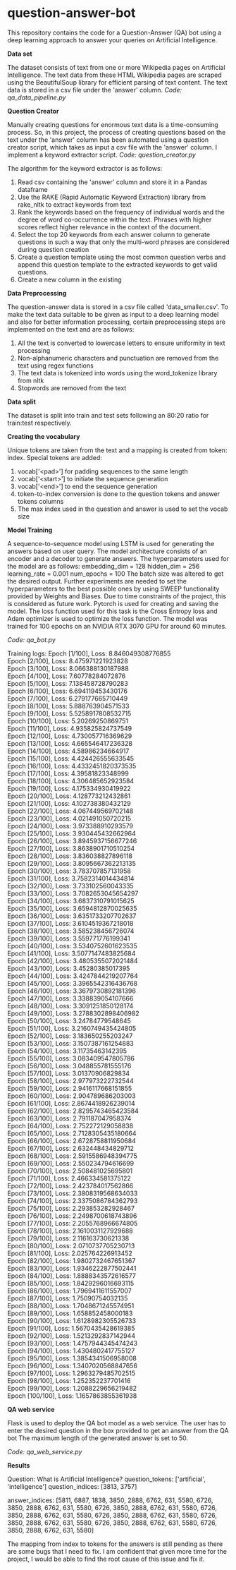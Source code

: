 # question-answer-bot
This repository contains the code for a Question-Answer (QA) bot using a deep learning approach to answer your queries on Artificial Intelligence. 


**Data set**

The dataset consists of text from one or more Wikipedia pages on Artificial Intelligence. The text data from these HTML Wikipedia pages are scraped using the BeautifulSoup library for efficient parsing of text content. The text data is stored in a csv file under the 'answer' column. *Code: qa_data_pipeline.py*

**Question Creator**

Manually creating questions for enormous text data is a time-consuming process. So, in this project, the process of creating questions based on the text under the 'answer' column has been automated using a question creator script, which takes as input a csv file with the 'answer' column. I implement a keyword extractor script. *Code: question_creator.py*

The algorithm for the keyword extractor is as follows:
1. Read csv containing the 'answer' column and store it in a Pandas dataframe
2. Use the RAKE (Rapid Automatic Keyword Extraction) library from rake_nltk to extract keywords from text
3. Rank the keywords based on the frequency of individual words and the degree of word co-occurrence within the text. Phrases with higher scores reflect higher relevance in the context of the document.
4. Select the top 20 keywords from each answer column to generate questions in such a way that only the multi-word phrases are considered during question creation
5. Create a question template using the most common question verbs and append this question template to the extracted keywords to get valid questions.
6. Create a new column in the existing 

**Data Preprocessing**

The question-answer data is stored in a csv file called 'data_smaller.csv'. To make the text data suitable to be given as input to a deep learning model and also for better information processing, certain preprocessing steps are implemented on the text and are as follows:
1. All the text is converted to lowercase letters to ensure uniformity in text processing
2. Non-alphanumeric characters and punctuation are removed from the text using regex functions
3. The text data is tokenized into words using the word_tokenize library from nltk
4. Stopwords are removed from the text

**Data split**

The dataset is split into train and test sets following an 80:20 ratio for train:test respectively.

**Creating the vocabulary**

Unique tokens are taken from the text and a mapping is created from token: index.
Special tokens are added:
1. vocab['\<pad\>'] for padding sequences to the same length
2. vocab['\<start\>'] to initiate the sequence generation
3. vocab['\<end\>'] to end the sequence generation
4. token-to-index conversion is done to the question tokens and answer tokens columns
5. The max index used in the question and answer is used to set the vocab size

**Model Training**

A sequence-to-sequence model using LSTM is used for generating the answers based on user query. The model architecture consists of an encoder and a decoder to generate answers.
The hyperparameters used for the model are as follows:
embedding_dim = 128
hidden_dim = 256
learning_rate = 0.001
num_epochs = 100
The batch size was altered to get the desired output. 
Further experiments are needed to set the hyperparameters to the best possible ones by using SWEEP functionality provided by Weights and Biases. Due to time constraints of the project, this is considered as future work.
Pytorch is used for creating and saving the model.
The loss function used for this task is the Cross Entropy loss and Adam optimizer is used to optimize the loss function.
The model was trained for 100 epochs on an NVIDIA RTX 3070 GPU for around 60 minutes.

*Code: qa_bot.py*

Training logs:
Epoch [1/100], Loss: 8.846049308776855  
Epoch [2/100], Loss: 8.475971221923828  
Epoch [3/100], Loss: 8.066388130187988  
Epoch [4/100], Loss: 7.60778284072876  
Epoch [5/100], Loss: 7.138458728790283  
Epoch [6/100], Loss: 6.694119453430176  
Epoch [7/100], Loss: 6.279177665710449  
Epoch [8/100], Loss: 5.888763904571533  
Epoch [9/100], Loss: 5.5258917808532715  
Epoch [10/100], Loss: 5.20269250869751  
Epoch [11/100], Loss: 4.935825824737549  
Epoch [12/100], Loss: 4.730057716369629  
Epoch [13/100], Loss: 4.665546417236328  
Epoch [14/100], Loss: 4.58986234664917  
Epoch [15/100], Loss: 4.424426555633545  
Epoch [16/100], Loss: 4.4332451820373535  
Epoch [17/100], Loss: 4.39581823348999  
Epoch [18/100], Loss: 4.306485652923584  
Epoch [19/100], Loss: 4.175334930419922  
Epoch [20/100], Loss: 4.128773212432861  
Epoch [21/100], Loss: 4.102738380432129  
Epoch [22/100], Loss: 4.067449569702148  
Epoch [23/100], Loss: 4.021491050720215  
Epoch [24/100], Loss: 3.973388910293579  
Epoch [25/100], Loss: 3.930445432662964  
Epoch [26/100], Loss: 3.8945937156677246  
Epoch [27/100], Loss: 3.8638901710510254  
Epoch [28/100], Loss: 3.836038827896118  
Epoch [29/100], Loss: 3.8095667362213135  
Epoch [30/100], Loss: 3.783707857131958  
Epoch [31/100], Loss: 3.7582314014434814  
Epoch [32/100], Loss: 3.733102560043335  
Epoch [33/100], Loss: 3.7082653045654297  
Epoch [34/100], Loss: 3.6837310791015625  
Epoch [35/100], Loss: 3.6594812870025635  
Epoch [36/100], Loss: 3.6351733207702637  
Epoch [37/100], Loss: 3.6104519367218018  
Epoch [38/100], Loss: 3.585238456726074  
Epoch [39/100], Loss: 3.559771776199341  
Epoch [40/100], Loss: 3.5340752601623535  
Epoch [41/100], Loss: 3.5077147483825684  
Epoch [42/100], Loss: 3.4805355072021484  
Epoch [43/100], Loss: 3.45280385017395  
Epoch [44/100], Loss: 3.4247844219207764  
Epoch [45/100], Loss: 3.3965542316436768  
Epoch [46/100], Loss: 3.3679730892181396  
Epoch [47/100], Loss: 3.338839054107666  
Epoch [48/100], Loss: 3.3091251850128174  
Epoch [49/100], Loss: 3.2788302898406982  
Epoch [50/100], Loss: 3.24784779548645  
Epoch [51/100], Loss: 3.2160749435424805  
Epoch [52/100], Loss: 3.183650255203247  
Epoch [53/100], Loss: 3.1507387161254883  
Epoch [54/100], Loss: 3.11735463142395  
Epoch [55/100], Loss: 3.083409547805786  
Epoch [56/100], Loss: 3.048855781555176  
Epoch [57/100], Loss: 3.01370906829834  
Epoch [58/100], Loss: 2.977973222732544  
Epoch [59/100], Loss: 2.9416117668151855  
Epoch [60/100], Loss: 2.904789686203003  
Epoch [61/100], Loss: 2.8674418926239014  
Epoch [62/100], Loss: 2.8295743465423584  
Epoch [63/100], Loss: 2.791187047958374  
Epoch [64/100], Loss: 2.752272129058838  
Epoch [65/100], Loss: 2.7128305435180664  
Epoch [66/100], Loss: 2.6728758811950684  
Epoch [67/100], Loss: 2.632448434829712  
Epoch [68/100], Loss: 2.5915586948394775  
Epoch [69/100], Loss: 2.550234794616699  
Epoch [70/100], Loss: 2.508481025695801  
Epoch [71/100], Loss: 2.466334581375122  
Epoch [72/100], Loss: 2.423784017562866  
Epoch [73/100], Loss: 2.3808319568634033  
Epoch [74/100], Loss: 2.3375086784362793  
Epoch [75/100], Loss: 2.293853282928467  
Epoch [76/100], Loss: 2.2498700618743896  
Epoch [77/100], Loss: 2.2055768966674805  
Epoch [78/100], Loss: 2.1610031127929688  
Epoch [79/100], Loss: 2.116163730621338  
Epoch [80/100], Loss: 2.0710737705230713  
Epoch [81/100], Loss: 2.025764226913452  
Epoch [82/100], Loss: 1.9802732467651367  
Epoch [83/100], Loss: 1.9346222877502441  
Epoch [84/100], Loss: 1.8888343572616577  
Epoch [85/100], Loss: 1.8429296016693115  
Epoch [86/100], Loss: 1.7969411611557007  
Epoch [87/100], Loss: 1.75090754032135  
Epoch [88/100], Loss: 1.7048671245574951  
Epoch [89/100], Loss: 1.658852458000183  
Epoch [90/100], Loss: 1.6128982305526733  
Epoch [91/100], Loss: 1.5670435428619385  
Epoch [92/100], Loss: 1.5213292837142944  
Epoch [93/100], Loss: 1.4757944345474243  
Epoch [94/100], Loss: 1.4304802417755127  
Epoch [95/100], Loss: 1.3854341506958008  
Epoch [96/100], Loss: 1.3407020568847656  
Epoch [97/100], Loss: 1.2963279485702515  
Epoch [98/100], Loss: 1.252352237701416  
Epoch [99/100], Loss: 1.2088229656219482  
Epoch [100/100], Loss: 1.1657863855361938  

**QA web service**

Flask is used to deploy the QA bot model as a web service.
The user has to enter the desired question in the box provided to get an answer from the QA bot
The maximum length of the generated answer is set to 50.

*Code: qa_web_service.py*

**Results**

Question: What is Artificial Intelligence?
question_tokens:  ['artificial', 'intelligence']
question_indices:  [3813, 3757]

answer_indices:  [5811, 6887, 1838, 3850, 2888, 6762, 631, 5580, 6726, 3850, 2888, 6762, 631, 5580, 6726, 3850, 2888, 6762, 631, 5580, 6726, 3850, 2888, 6762, 631, 5580, 6726, 3850, 2888, 6762, 631, 5580, 6726, 3850, 2888, 6762, 631, 5580, 6726, 3850, 2888, 6762, 631, 5580, 6726, 3850, 2888, 6762, 631, 5580]

The mapping from index to tokens for the answers is still pending as there are some bugs that I need to fix. I am confident that given more time for the project, I would be able to find the root cause of this issue and fix it.






